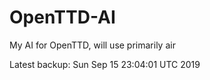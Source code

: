 # OpenTTD-AI
My AI for OpenTTD, will use primarily air

Latest backup: Sun Sep 15 23:04:01 UTC 2019
